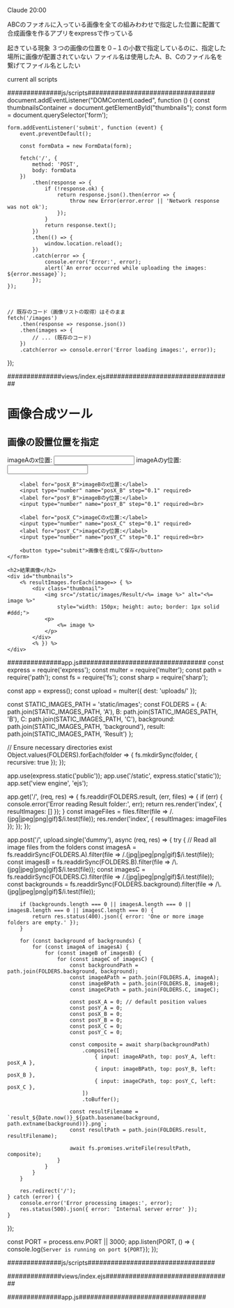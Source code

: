 
Claude 20:00

ABCのファオルに入っている画像を全ての組みわわせで指定した位置に配置て合成画像を作るアプリをexpressで作っている

起きている現象
３つの画像の位置を０−１の小数で指定しているのに、指定した場所に画像が配置されていない
ファイル名は使用したA、B、Cのファイル名を繋げてファイル名としたい

current all scripts

##############js/scripts#################################
document.addEventListener("DOMContentLoaded", function () {
    const thumbnailsContainer = document.getElementById("thumbnails");
    const form = document.querySelector('form');


    form.addEventListener('submit', function (event) {
        event.preventDefault();

        const formData = new FormData(form);

        fetch('/', {
            method: 'POST',
            body: formData
        })
            .then(response => {
                if (!response.ok) {
                    return response.json().then(error => {
                        throw new Error(error.error || 'Network response was not ok');
                    });
                }
                return response.text();
            })
            .then(() => {
                window.location.reload();
            })
            .catch(error => {
                console.error('Error:', error);
                alert(`An error occurred while uploading the images: ${error.message}`);
            });
    });



    // 既存のコード（画像リストの取得）はそのまま
    fetch('/images')
        .then(response => response.json())
        .then(images => {
            // ... (既存のコード)
        })
        .catch(error => console.error('Error loading images:', error));
});


##############views/index.ejs#################################
<!DOCTYPE html>
<html lang="ja">

<head>
    <meta charset="UTF-8">
    <meta name="viewport" content="width=device-width, initial-scale=1.0">
    <title>画像合成ツール</title>
</head>

<body>
    <h1>画像合成ツール</h1>
    <form method="post" enctype="multipart/form-data">
        <h2>画像の設置位置を指定</h2>
        <label for="posX_A">imageAのx位置:</label>
        <input type="number" name="posX_A" step="0.1" required>
        <label for="posY_A">imageAのy位置:</label>
        <input type="number" name="posY_A" step="0.1" required><br>

        <label for="posX_B">imageBのx位置:</label>
        <input type="number" name="posX_B" step="0.1" required>
        <label for="posY_B">imageBのy位置:</label>
        <input type="number" name="posY_B" step="0.1" required><br>

        <label for="posX_C">imageCのx位置:</label>
        <input type="number" name="posX_C" step="0.1" required>
        <label for="posY_C">imageCのy位置:</label>
        <input type="number" name="posY_C" step="0.1" required><br>

        <button type="submit">画像を合成して保存</button>
    </form>

    <h2>結果画像</h2>
    <div id="thumbnails">
        <% resultImages.forEach(image=> { %>
            <div class="thumbnail">
                <img src="/static/images/Result/<%= image %>" alt="<%= image %>"
                    style="width: 150px; height: auto; border: 1px solid #ddd;">
                <p>
                    <%= image %>
                </p>
            </div>
            <% }) %>
    </div>
</body>

</html>
##############app.js#################################
const express = require('express');
const multer = require('multer');
const path = require('path');
const fs = require('fs');
const sharp = require('sharp');

const app = express();
const upload = multer({ dest: 'uploads/' });

const STATIC_IMAGES_PATH = 'static/images';
const FOLDERS = {
    A: path.join(STATIC_IMAGES_PATH, 'A'),
    B: path.join(STATIC_IMAGES_PATH, 'B'),
    C: path.join(STATIC_IMAGES_PATH, 'C'),
    background: path.join(STATIC_IMAGES_PATH, 'background'),
    result: path.join(STATIC_IMAGES_PATH, 'Result')
};

// Ensure necessary directories exist
Object.values(FOLDERS).forEach(folder => {
    fs.mkdirSync(folder, { recursive: true });
});

app.use(express.static('public'));
app.use('/static', express.static('static'));
app.set('view engine', 'ejs');

app.get('/', (req, res) => {
    fs.readdir(FOLDERS.result, (err, files) => {
        if (err) {
            console.error('Error reading Result folder:', err);
            return res.render('index', { resultImages: [] });
        }
        const imageFiles = files.filter(file => /\.(jpg|jpeg|png|gif)$/i.test(file));
        res.render('index', { resultImages: imageFiles });
    });
});

app.post('/', upload.single('dummy'), async (req, res) => {
    try {
        // Read all image files from the folders
        const imagesA = fs.readdirSync(FOLDERS.A).filter(file => /\.(jpg|jpeg|png|gif)$/i.test(file));
        const imagesB = fs.readdirSync(FOLDERS.B).filter(file => /\.(jpg|jpeg|png|gif)$/i.test(file));
        const imagesC = fs.readdirSync(FOLDERS.C).filter(file => /\.(jpg|jpeg|png|gif)$/i.test(file));
        const backgrounds = fs.readdirSync(FOLDERS.background).filter(file => /\.(jpg|jpeg|png|gif)$/i.test(file));

        if (backgrounds.length === 0 || imagesA.length === 0 || imagesB.length === 0 || imagesC.length === 0) {
            return res.status(400).json({ error: 'One or more image folders are empty.' });
        }

        for (const background of backgrounds) {
            for (const imageA of imagesA) {
                for (const imageB of imagesB) {
                    for (const imageC of imagesC) {
                        const backgroundPath = path.join(FOLDERS.background, background);
                        const imageAPath = path.join(FOLDERS.A, imageA);
                        const imageBPath = path.join(FOLDERS.B, imageB);
                        const imageCPath = path.join(FOLDERS.C, imageC);

                        const posX_A = 0; // default position values
                        const posY_A = 0;
                        const posX_B = 0;
                        const posY_B = 0;
                        const posX_C = 0;
                        const posY_C = 0;

                        const composite = await sharp(backgroundPath)
                            .composite([
                                { input: imageAPath, top: posY_A, left: posX_A },
                                { input: imageBPath, top: posY_B, left: posX_B },
                                { input: imageCPath, top: posY_C, left: posX_C },
                            ])
                            .toBuffer();

                        const resultFilename = `result_${Date.now()}_${path.basename(background, path.extname(background))}.png`;
                        const resultPath = path.join(FOLDERS.result, resultFilename);

                        await fs.promises.writeFile(resultPath, composite);
                    }
                }
            }
        }

        res.redirect('/');
    } catch (error) {
        console.error('Error processing images:', error);
        res.status(500).json({ error: 'Internal server error' });
    }
});

const PORT = process.env.PORT || 3000;
app.listen(PORT, () => {
    console.log(`Server is running on port ${PORT}`);
});







##############js/scripts#################################

##############views/index.ejs#################################

##############app.js#################################

